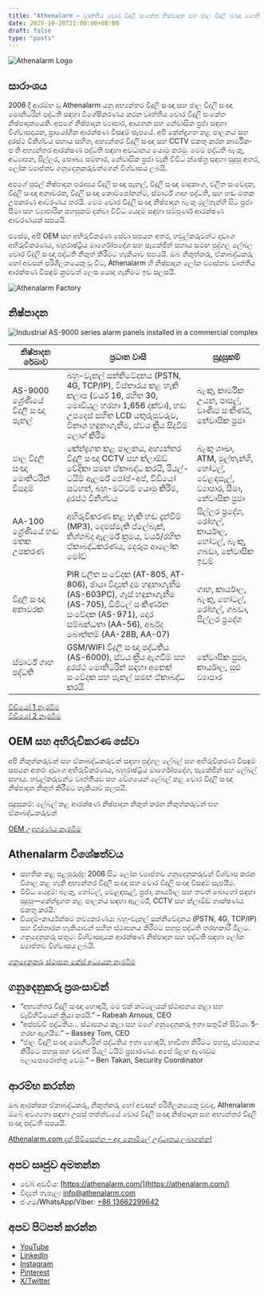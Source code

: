 ```yaml
---
title: "Athenalarm – වෘත්තීය චොර විදුලි සංකේත නිෂ්පාදක සහ ජාල විදුලි සංඥා මොනිටරින් විසඳුම්"
date: 2025-10-20T21:00:00+08:00
draft: false
type: "posts"
---
```


![Athenalarm Logo](https://athenalarm.com/wp-content/uploads/2025/05/athenalarm_home.png)

## සාරාංශය

2006 දී ආරම්භ වූ Athenalarm යනු අභ්‍යන්තර විදුලි සංඥා සහ ජාල විදුලි සංඥා මොනිටරින් පද්ධති සඳහා විශේෂීකරණය කරන වෘත්තීය චොර විදුලි සංකේත නිෂ්පාදකයෙකි. අපගේ නිෂ්පාදන ව්‍යාපාර, ආයතන සහ නේවාසික ප්‍රජා සඳහා විශ්වාසදායක, ප්‍රායෝගික ආරක්ෂණ විසඳුම් සැපයේ. අපි කේන්ද්‍රගත කළ පාලනය සහ දුරස්ථ විනිශ්චය සහාය සහිත, අභ්‍යන්තර විදුලි සංඥා සහ CCTV එකතු කරන කාර්මික-පංති අභ්‍යන්තර ආරක්ෂණ පද්ධති සඳහා අවධානය යොමු කරමු. මෙම පද්ධති බැංකු, අධ්‍යාපන, සිල්ලර, සෞඛ්‍ය සම්භාර, නේවාසික ප්‍රජා වැනි විවිධ ක්ෂේත්‍ර සඳහා සුදුසු අතර, ලෝක ව්‍යාප්තව ගනුදෙනුකරුවන්ගෙන් විශ්වාසය ලබයි.

අපගේ පුළුල් නිෂ්පාදන පරාසය විදුලි සංඥා පැනල්, විදුලි සංඥා මෘදුකාංග, චලිත සංවේදක, විදුලි සංඥා අනාවරක, විදුලි සංඥා කොම්පෝනන්ට්, ස්මාර්ට් ගෘහ පද්ධති, සහ හඬ මතක උපකරණ ආවරණය කරයි. මෙම චොර විදුලි සංඥා නිෂ්පාදන බැංකු මුල්තැන්ගි සිට ප්‍රජා සීමා සහ ව්‍යාපාරික පහසුකම් දක්වා විවිධ යෙදුම් සඳහා සම්පූර්ණ ආරක්ෂණ ආවරණයක් සපයයි.

එසේම, අපි OEM සහ අභිරුචිකරණ සේවා සපයන අතර, හවුල්කරුවන්ට දෘඩාංග අභිරුචිකරණය, බහුරාෂ්ට්‍රීය මාර්ගෝපදේශ සහ පැකේජින් සහාය සමඟ පුද්ගල ලේබල චොර විදුලි සංඥා පද්ධති නිකුත් කිරීමට හැකියාව සපයයි. ඔබ නිකුත්කරු, ඒකාබද්ධකරු හෝ අවසන් පරිශීලකයෙකු වූ විට, Athenalarm හි නිෂ්පාදන ලෝක ව්‍යාප්තව වෘත්තීය ආරක්ෂණ විසඳුම් ක්‍රමවත් ලෙස යොදා ගැනීමට ඉඩ සලසයි.

![Athenalarm Factory](https://athenalarm.com/wp-content/uploads/2022/05/Athenalarm-factory-03-540.jpg)

## නිෂ්පාදන

![Industrial AS-9000 series alarm panels installed in a commercial complex](https://athenalarm.com/wp-content/uploads/2022/05/Athenalarm-burglar-alarms-1024.jpg)

| නිෂ්පාදන රේඛාව | ප්‍රධාන වාසි | සුදුසුකම් |
|-----------------|--------------|-----------|
| AS-9000 ශ්‍රේණියේ විදුලි සංඥා පැනල් | බහු-චැනල් සන්නිවේදනය (PSTN, 4G, TCP/IP), විස්තාරය කළ හැකි කලාප (වයර් 16, රහිත 30, මොඩියුල හරහා 1,656 දක්වා), හඬ උපදෙස් සහිත LCD යතුරුපුවරුව, විනාශ හඳුනාගැනීම, ස්වයංක්‍රීය සිදුවීම් ලොග් කිරීම | බැංකු, කාර්මික උයන, පාසල්, වාණිජ සංකීර්ණ, නේවාසික ප්‍රජා |
| ජාල විදුලි සංඥා මොනිටරින් විසඳුම් | කේන්ද්‍රගත කළ පාලනය, අභ්‍යන්තර විදුලි සංඥා CCTV සහ ක්ලාඕඩ් වේදිකා සමඟ ඒකාබද්ධ කරයි, රියල්-ටයිම් ඇලර්ම් පෝප්-අප්, වීඩියෝ සටහන්, බහු-මට්ටම් යොමු කිරීම, දුරස්ථ විනිශ්චය | බැංකු ශාඛා, ATM, මුල්තැන්ගි, හෝටල්, වෙළඳසැල්, ව්‍යාපාර, සීමා, නේවාසික ප්‍රජා |
| AA-100 ශ්‍රේණියේ හඬ මතක උපකරණ | අභිරුචිකරණ කළ හැකි හඬ දැන්වීම් (MP3), දෙමස්මැති ප්ලේබැක්, නිශ්ශබ්ද ඇලර්ම් ක්‍රමය, වයර්/රහිත ඒකාබද්ධකරණය, දෙරූප ආලෝක මෝඩ් | සිල්ලර ප්‍රදේශ, රෝහල්, කාර්යාල, හෝටල්, බැංකු, ගබඩා, නේවාසික ඉඩම් |
| විදුලි සංඥා අනාවරක | PIR චලිත සංවේදක (AT-805, AT-806), ඡායා විද්‍යුත් දුම හඳුනාගැනීම (AS-603PC), ගෑස් හඳුනාගැනීම (AS-705), ඩිජිටල් සංකිර්ණන සංවේදක (AS-971), දොර සම්බන්ධතා (AA-56), අර්බුද බොත්තම් (AA-28B, AA-07) | ගෘහ, කාර්යාල, බැංකු, හෝටල්, රෝහල්, ගබඩා, සිල්ලර ප්‍රදේශ |
| ස්මාර්ට් ගෘහ පද්ධති | GSM/WIFI විදුලි සංඥා පද්ධතිය (AS-6000), ස්වයංක්‍රීය ඇගවීම් සහ දුරස්ථ මොනිටරින් සඳහා අනෙක් සංවේදක සහ පැනල් සමඟ ඒකාබද්ධ කරයි | නේවාසික ප්‍රජා, කාර්යාල, සුළු ව්‍යාපාර |

[වීඩියෝ 1 නැරඹීම](https://www.youtube.com/watch?v=fxNFCblKrTA)  
[වීඩියෝ 2 නැරඹීම](https://www.youtube.com/watch?v=FouMQpGDZNk)

## OEM සහ අභිරුචිකරණ සේවා

අපි නිකුත්කරුවන් සහ ඒකාබද්ධකරුවන් සඳහා පුද්ගල ලේබල් සහ අභිරුචිකරණ විසඳුම් සපයන අතර: දෘඩාංග අභිරුචිකරණය, බහුරාෂ්ට්‍රීය මාර්ගෝපදේශ, පැකේජින් සහ ලේබල් සහාය. හවුල්කරුවන්ට වෘත්තීයව සහ වේගයෙන් ලේබල් කළ චොර විදුලි සංඥා නිෂ්පාදන නිකුත් කිරීමට හැකියාව සලසයි.

සුදුසුකම්: ලේබල් කළ ආරක්ෂණ නිෂ්පාදන නිකුත් කරන නිකුත්කරුවන් සහ ඒකාබද්ධකරුවන්

[OEM උදාහරණය නැරඹීම](https://www.instagram.com/p/CTj0hpEjxJ0/)

## Athenalarm විශේෂත්වය

- සහතික කළ පළපුරුද්ද: 2006 සිට ලෝක ව්‍යාප්තව ගනුදෙනුකරුවන් විශ්වාස කරන විශාල කළ හැකි අභ්‍යන්තර විදුලි සංඥා සහ චොර විදුලි සංඥා විසඳුම් සැපයීම.  
- විවිධ යෙදුම්: බැංකු, හෝටල්, වෙළඳසැල්, ප්‍රජා, කාර්යාල සහ තවත් බොහෝ සඳහා සුදුසු—කේන්ද්‍රගත කළ පාලනය සඳහා ඇලර්ම්, CCTV සහ ක්ලාඕඩ් තාක්ෂණය එකතු කරයි.  
- වියදම්-කාර්යක්ෂම නව්‍යකරණය: බහු-චැනල් සන්නිවේදනය (PSTN, 4G, TCP/IP) සහ විස්තාරක හැකියාවන් සහිත ස්ථාපනය කිරීමට පහසු පද්ධති තරඟකාරී මිලට.  
- ගනුදෙනුකරු සතුට: විශ්වාසදායක ආරක්ෂණ නිෂ්පාදන සහ පද්ධති සඳහා ලෝක ව්‍යාප්තව විශ්වාසය ලබයි.

[ගනුදෙනුකරු ස්ථාපන කේස් අධ්‍යයන නැරඹීම](https://www.instagram.com/p/DJ0VWautwqA/?img_index=2)

## ගනුදෙනුකරු ප්‍රශංසාවන්

- “අභ්‍යන්තර විදුලි සංඥා හොඳයි, මම එක් කට්ටලයක් ස්ථාපනය කළා සහ වැඩිහිටියෙන් ක්‍රියා කරයි.” – Rabeah Arnous, CEO  
- “අප්පච්චි පද්ධතිය… ස්ථාපනය කළා සහ මගේ ගනුදෙනුකරු ඉතා සතුටින් සිටියා. 5-තරඟ ඇගයීම.” – Bassey Tom, CEO  
- “ජාල විදුලි සංඥා මොනිටරින් පද්ධතිය ඉතා හොඳයි, භාවිතා කිරීමට පහසු, ස්ථාපනය කිරීමට පහසු සහ වඩාත් රියල් ටයිම් ප්‍රසාරණය. අපේ ඊළඟ ඇණවුම බලාපොරොත්තු වෙමු.” – Ben Takan, Security Coordinator

## ආරම්භ කරන්න

ඔබ ආරක්ෂක ඒකාබද්ධකරු, නිකුත්කරු හෝ අවසන් පරිශීලකයෙකු වුවද, Athenalarm ඔබේ අවශ්‍යතා සඳහා උසස් තත්ත්වයේ චොර විදුලි සංඥා නිෂ්පාදන සහ අභ්‍යන්තර විදුලි සංඥා පද්ධති සපයයි.

[Athenalarm.com දැන් පිවිසෙන්න – අද නොමිලේ උද්ධෘතය ලබාගන්න!](https://athenalarm.com/)

## අපව සෘජුව අමතන්න

- වෙබ් අඩවිය: [https://athenalarm.com/](https://athenalarm.com/)  
- විද්‍යුත් තැපෑල: [info@athenalarm.com](mailto:info@athenalarm.com)  
- ජංගම/WhatsApp/Viber: [+86 13662299642](https://api.whatsapp.com/send?phone=8613662299642)

## අපව පිටපත් කරන්න

- [YouTube](https://www.youtube.com/channel/UCP0_Wg3aylBn69eBIH2Fazg)  
- [LinkedIn](https://www.linkedin.com/company/athenalarm/)  
- [Instagram](https://www.instagram.com/athenalarm/)  
- [Pinterest](https://www.pinterest.com/athenalarm/)  
- [X/Twitter](https://x.com/Athenalarm)